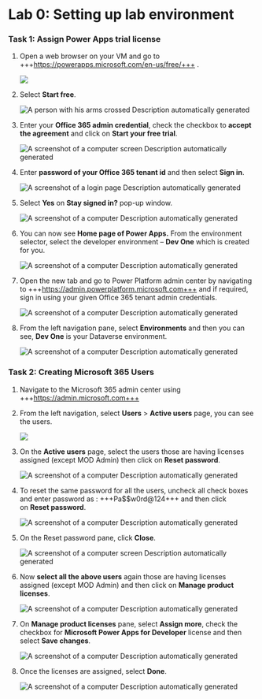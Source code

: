 # **Lab 0: Setting up lab environment**

### **Task 1: Assign** **Power Apps trial license** 

1.  Open a web browser on your VM and go to
    +++https://powerapps.microsoft.com/en-us/free/+++ .

     ![](./media/image1.png)

2.  Select **Start free**.

     ![A person with his arms crossed Description automatically generated](./media/image2.png)

3.  Enter your **Office 365 admin credential**, check the checkbox to
    **accept the agreement** and click on **Start your free trial**.

     ![A screenshot of a computer screen Description automatically generated](./media/image3.png)

4.  Enter **password of your Office 365 tenant id** and then select
    **Sign in**.

     ![A screenshot of a login page Description automatically generated](./media/image4.png)

5.  Select **Yes** on **Stay signed in?** pop-up window.

     ![A screenshot of a computer Description automatically generated](./media/image5.png)

6.  You can now see **Home page of Power Apps.** From the environment
    selector, select the developer environment – **Dev One** which is
    created for you.

     ![A screenshot of a computer Description automatically generated](./media/image6.png)

7.  Open the new tab and go to Power Platform admin center by navigating
    to +++https://admin.powerplatform.microsoft.com+++ and if required, sign
    in using your given Office 365 tenant admin credentials.

     ![A screenshot of a computer Description automatically generated](./media/image7.png)

8.  From the left navigation pane, select **Environments** and then you
    can see, **Dev One** is your Dataverse environment.

     ![A screenshot of a computer Description automatically generated](./media/image8.png)

### **Task 2: Creating Microsoft 365 Users**

1.  Navigate to the Microsoft 365 admin center using
    +++https://admin.microsoft.com+++

2.  From the left navigation, select **Users** > **Active users** page,
    you can see the users.

     ![](./media/image9.png)

3.  On the **Active users** page, select the users those are having
    licenses assigned (except MOD Admin) then click on **Reset
    password**.

     ![A screenshot of a computer Description automatically generated](./media/image10.png)

11. To reset the same password for all the users, uncheck all check
    boxes and enter password as
    : +++Pa$$w0rd@124+++ and then click
    on **Reset password**.

     ![A screenshot of a computer Description automatically generated](./media/image11.png)

12. On the Reset password pane, click **Close**.

     ![A screenshot of a computer screen Description automatically generated](./media/image12.png)

13. Now **select all the above users** again those are having licenses
    assigned (except MOD Admin) and then click on **Manage product
    licenses**.

     ![A screenshot of a computer Description automatically generated](./media/image13.png)

14. On **Manage product licenses** pane, select **Assign more**, check
    the checkbox for **Microsoft Power Apps for Developer** license and
    then select **Save changes**.

     ![A screenshot of a computer Description automatically generated](./media/image14.png)

15. Once the licenses are assigned, select **Done**.

     ![A screenshot of a computer Description automatically generated](./media/image15.png)
